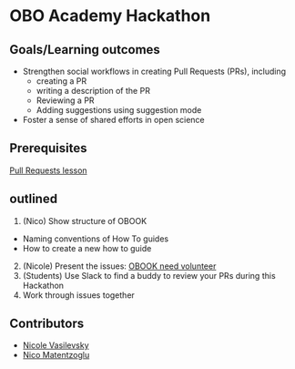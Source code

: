 # OBO Academy Hackathon

## Goals/Learning outcomes

- Strengthen social workflows in creating Pull Requests (PRs), including
  - creating a PR
  - writing a description of the PR
  - Reviewing a PR
  - Adding suggestions using suggestion mode
- Foster a sense of shared efforts in open science 

## Prerequisites

[Pull Requests lesson](tutorial/pull-requests/)

## outlined

1. (Nico) Show structure of OBOOK
  - Naming conventions of How To guides
  - How to create a new how to guide
2. (Nicole) Present the issues: [OBOOK need volunteer](https://github.com/OBOAcademy/obook/issues?q=is%3Aissue+is%3Aopen+label%3Aneed-volunteer)
3. (Students) Use Slack to find a buddy to review your PRs during this Hackathon
4. Work through issues together

## Contributors

- [Nicole Vasilevsky](https://orcid.org/0000-0001-5208-3432)
- [Nico Matentzoglu](https://orcid.org/0000-0002-7356-1779)
